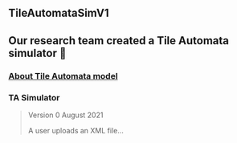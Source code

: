 ## TileAutomataSimV1


## Our research team created a Tile Automata simulator 🥇 

### [About Tile Automata model](http://self-assembly.net/wiki/index.php?title=Tile_Automata)




### TA Simulator 

> Version 0 
> August 2021
> 
> A user uploads an XML file... 

